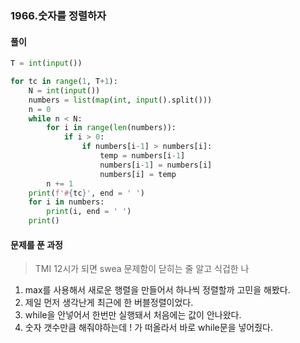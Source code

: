 ### 1966.숫자를 정렬하자

#### 풀이

```python
T = int(input())

for tc in range(1, T+1):
    N = int(input())
    numbers = list(map(int, input().split()))
    n = 0
    while n < N:
        for i in range(len(numbers)):
            if i > 0:
                if numbers[i-1] > numbers[i]:
                    temp = numbers[i-1]
                    numbers[i-1] = numbers[i]
                    numbers[i] = temp
        n += 1
    print(f'#{tc}', end = ' ')
    for i in numbers:
        print(i, end = ' ')
    print()
```

#### 문제를 푼 과정

> TMI 12시가 되면 swea 문제함이 닫히는 줄 알고 식겁한 나

1. max를 사용해서 새로운 행렬을 만들어서 하나씩 정렬할까 고민을 해봤다.
2. 제일 먼저 생각난게 최근에 한 버블정렬이었다.
3. while을 안넣어서 한번만 실행돼서 처음에는 값이 안나왔다.
4. 숫자 갯수만큼 해줘야하는데 ! 가 떠올라서 바로 while문을 넣어줬다.
